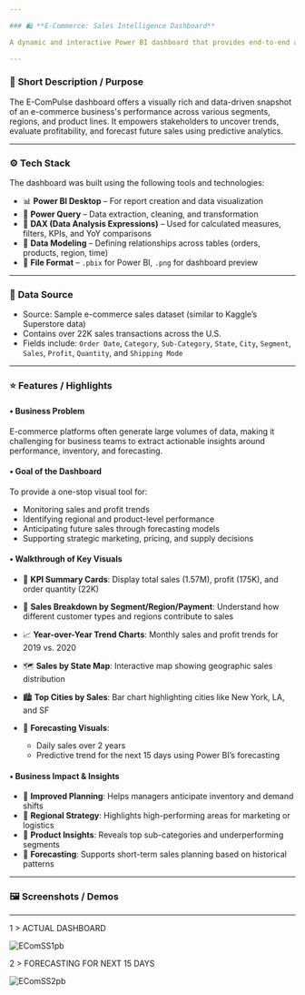 ```yaml
---

### 🛍️ **E-Commerce: Sales Intelligence Dashboard**

A dynamic and interactive Power BI dashboard that provides end-to-end analysis of an e-commerce platform’s performance—tracking sales, profits, regional trends, product categories, and forecasting future demand to support strategic decision-making.

---
```


### 📝 **Short Description / Purpose**

The E-ComPulse dashboard offers a visually rich and data-driven snapshot of an e-commerce business's performance across various segments, regions, and product lines. It empowers stakeholders to uncover trends, evaluate profitability, and forecast future sales using predictive analytics.

---

### ⚙️ **Tech Stack**

The dashboard was built using the following tools and technologies:

* 📊 **Power BI Desktop** – For report creation and data visualization
* 🔁 **Power Query** – Data extraction, cleaning, and transformation
* 🧠 **DAX (Data Analysis Expressions)** – Used for calculated measures, filters, KPIs, and YoY comparisons
* 📐 **Data Modeling** – Defining relationships across tables (orders, products, region, time)
* 📁 **File Format** – `.pbix` for Power BI, `.png` for dashboard preview

---

### 📂 **Data Source**

* Source: Sample e-commerce sales dataset (similar to Kaggle’s Superstore data)
* Contains over 22K sales transactions across the U.S.
* Fields include: `Order Date`, `Category`, `Sub-Category`, `State`, `City`, `Segment`, `Sales`, `Profit`, `Quantity`, and `Shipping Mode`

---

### ⭐ **Features / Highlights**

#### • **Business Problem**

E-commerce platforms often generate large volumes of data, making it challenging for business teams to extract actionable insights around performance, inventory, and forecasting.

#### • **Goal of the Dashboard**

To provide a one-stop visual tool for:

* Monitoring sales and profit trends
* Identifying regional and product-level performance
* Anticipating future sales through forecasting models
* Supporting strategic marketing, pricing, and supply decisions

#### • **Walkthrough of Key Visuals**

* 🔢 **KPI Summary Cards**: Display total sales (1.57M), profit (175K), and order quantity (22K)
* 🧩 **Sales Breakdown by Segment/Region/Payment**: Understand how different customer types and regions contribute to sales
* 📈 **Year-over-Year Trend Charts**: Monthly sales and profit trends for 2019 vs. 2020
* 🗺️ **Sales by State Map**: Interactive map showing geographic sales distribution
* 🏙️ **Top Cities by Sales**: Bar chart highlighting cities like New York, LA, and SF
* 🔮 **Forecasting Visuals**:

  * Daily sales over 2 years
  * Predictive trend for the next 15 days using Power BI’s forecasting

#### • **Business Impact & Insights**

* 📌 **Improved Planning**: Helps managers anticipate inventory and demand shifts
* 📌 **Regional Strategy**: Highlights high-performing areas for marketing or logistics
* 📌 **Product Insights**: Reveals top sub-categories and underperforming segments
* 📌 **Forecasting**: Supports short-term sales planning based on historical patterns

---

### 🖼️ **Screenshots / Demos**

---
1 > ACTUAL DASHBOARD

![EComSS1pb](https://github.com/user-attachments/assets/13fe8cf3-1ed3-4a05-bc55-1dd7b0a22517)


2 > FORECASTING FOR NEXT 15 DAYS

![EComSS2pb](https://github.com/user-attachments/assets/d5f5c41d-8aeb-4747-8fca-4d355273bec5)


